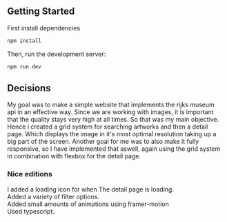 

## Getting Started

First install dependencies
```bash
npm install
```

Then, run the development server:

```bash
npm run dev
```

## Decisions

My goal was to make a simple website that implements the rijks museum api in an effective way. Since we are working with images, it is important that the quality stays very high at all times. So that was my main objective.
Hence i created a grid system for searching artworks and then a detail page. Which displays the image in it's most optimal resolution taking up a big part of the screen. Another goal for me was to also make it fully responsive, so I have implemented that aswell, again using the grid system in combination with flexbox for the detail page.

### Nice editions
I added a loading icon for when The detail page is loading.  
Added a variety of filter options.  
Added small amounts of animations using framer-motion  
Used typescript.



